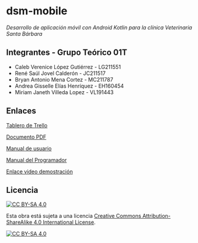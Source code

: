 # dsm-mobile
*Desarrollo de aplicación móvil con Android Kotlin para la clínica Veterinaria Santa Bárbara*

## Integrantes - Grupo Teórico 01T
- Caleb Verenice López Gutiérrez - LG211551
- René Saúl Jovel Calderón - JC211517
- Bryan Antonio Mena Cortez - MC211787
- Andrea Gisselle Elías Henríquez - EH160454
- Miriam Janeth Villeda Lopez - VL191443


## Enlaces
[Tablero de Trello](https://trello.com/b/7UF4usPN/dsm-ciclo-1-2024)

[Documento PDF](https://github.com/saulcalderon/dsm-mobile/blob/main/PROYECTOFASE1DSM.pdf)

[Manual de usuario](https://udbedu-my.sharepoint.com/:b:/g/personal/lg211551_alumno_udb_edu_sv/EVUDpHgUKLhIoMivN9kL4xEBi0A4XqTkKlhL5HOTJUOxfg?e=MnrguG)

[Manual del Programador](https://udbedu-my.sharepoint.com/:b:/g/personal/lg211551_alumno_udb_edu_sv/EYLCn2ZGdbhDogTO2qTUzewBhuZg4TVQHCoEeIRP9YIEtg?e=E6ezLo)

[Enlace video demostración](https://drive.google.com/file/d/1uHUQIFvUv0t39HlP3oDvq3g4y2nTF7Gu/view?usp=sharing)

## Licencia
[![CC BY-SA 4.0][cc-by-sa-shield]][cc-by-sa]

Esta obra está sujeta a una licencia
[Creative Commons Attribution-ShareAlike 4.0 International License][cc-by-sa].

[![CC BY-SA 4.0][cc-by-sa-image]][cc-by-sa]

[cc-by-sa]: http://creativecommons.org/licenses/by-sa/4.0/
[cc-by-sa-image]: https://licensebuttons.net/l/by-sa/4.0/88x31.png
[cc-by-sa-shield]: https://img.shields.io/badge/License-CC%20BY--SA%204.0-lightgrey.svg
